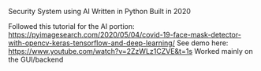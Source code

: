 Security System using AI
Written in Python
Built in 2020

Followed this tutorial for the AI portion: https://pyimagesearch.com/2020/05/04/covid-19-face-mask-detector-with-opencv-keras-tensorflow-and-deep-learning/
See demo here: https://www.youtube.com/watch?v=2ZzWLz1CZVE&t=1s
Worked mainly on the GUI/backend
